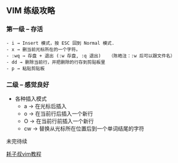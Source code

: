 ## VIM 练级攻略
### 第一级 – 存活
    - i → Insert 模式，按 ESC 回到 Normal 模式.
    - x → 删当前光标所在的一个字符。
    - :wq → 存盘 + 退出 (:w 存盘, :q 退出)   （陈皓注：:w 后可以跟文件名）
    - dd → 删除当前行，并把删除的行存到剪贴板里
    - p → 粘贴剪贴板
### 二级 – 感觉良好
- 各种插入模式
    - a → 在光标后插入
    - o → 在当前行后插入一个新行
    - O → 在当前行前插入一个新行
    - cw → 替换从光标所在位置后到一个单词结尾的字符

未完待续

[耗子叔vim教程](https://coolshell.cn/articles/5426.html)
